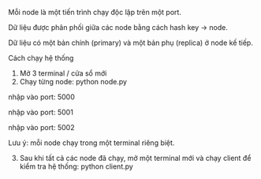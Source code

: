 Mỗi node là một tiến trình chạy độc lập trên một port.

Dữ liệu được phân phối giữa các node bằng cách hash key → node.

Dữ liệu có một bản chính (primary) và một bản phụ (replica) ở node kế tiếp.

Cách chạy hệ thống
1. Mở 3 terminal / cửa sổ mới
2. Chạy từng node: python node.py

nhập vào port: 5000

nhập vào port: 5001

nhập vào port: 5002

Lưu ý: mỗi node chạy trong một terminal riêng biệt.

3. Sau khi tất cả các node đã chạy, mở một terminal mới và chạy client để kiểm tra hệ thống: python client.py
